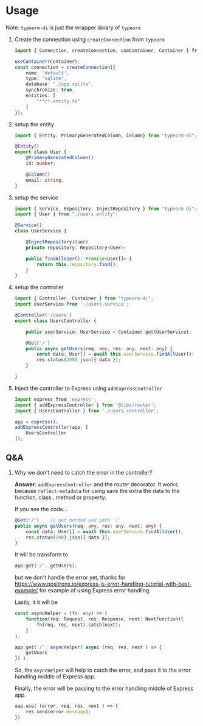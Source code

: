# Usage

Note: `typeorm-di` is just the wrapper library of `typeorm`


1.  Create the connection using `createConnection` from `typeorm`
    ```typescript
    import { Connection, createConnection, useContainer, Container } from "typeorm-di";

    useContainer(Container);
    const connection = createConnection({
        name: 'default',
        type: "sqlite",
        database: "./app.sqlite",
        synchronize: true,
        entities: [
            "**/*.entity.ts"
        ]
    });
    ```

2. setup the entity 

    ```typescript
    import { Entity, PrimaryGeneratedColumn, Column} from "typeorm-di";

    @Entity()
    export class User {
        @PrimaryGeneratedColumn()
        id: number;

        @Column()
        email: string;
    }
    ```

3. setup the service

    ```typescript
    import { Service, Repository, InjectRepository } from "typeorm-di";
    import { User } from "./users.entity";

    @Service()
    class UserService {

        @InjectRepository(User) 
        private repository: Repository<User>;

        public findAllUser(): Promise<User[]> {
            return this.repository.find();
        }
    }
    ```

4. setup the controller

    ```typescript
    import { Controller, Container } from "typeorm-di";
    import UserService from './users.service';

    @Controller('/users')
    export class UsersController {

        public userService: UserService = Container.get(UserService);

        @Get('/')
        public async getUsers(req: any, res: any, next: any) {
            const data: User[] = await this.userService.findAllUser();
            res.status(200).json({ data });
        }

    }
    ```

5. Inject the controller to Express using `addExpressController`

    ```typescript
    import express from 'express';
    import { addExpressController } from '@libs/router';
    import { UsersController } from './users.controller';

    app = express();
    addExpressController(app, [
        UsersController
    ]);
    ```


## Q&A 

1. Why we don't need to catch the error in the controller?

    **Answer**: `addExpressController` and the router decorator. It works because `reflect-metadata` for using  save the extra the data to the function, class , method or property.

    If you see the code...

    ```typescript
    @Get('/')    // get method and path `/`
    public async getUsers(req: any, res: any, next: any) {
        const data: User[] = await this.userService.findAllUser();
        res.status(200).json({ data });
    }
    ```

    It will be transform to 

    ```typescript
    app.get('/', getUsers);
    ```

    but we don't handle the error yet, thanks for https://www.positronx.io/express-js-error-handling-tutorial-with-best-example/
    for example of using Express error handling.

    Lastly, it it will be

    ```typescript
    const asyncHelper = (fn: any) => (
        function(req: Request, res: Response, next: NextFunction){
            fn(req, res, next).catch(next);
        }
    );

    app.get('/', asyncHelper( async (req, res, next ) => {
        getUsers
    }) );
    ```

    So, the `asyncHelper` will help to catch the error, and pass it to the error handling middle of Express app.

    Finally, the error will be passing to the error handling middle of Express app. 

    ```typescript
    aap.use( (error, req, res, next ) => {
        res.send(error.message);
    })
    ```


